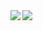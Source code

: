 <a href="https://github-readme-stats.walnuts.dev?username=walnuts1018&count_private=true&include_all_commits=true&show_icons=true&theme=buefy">
  <img align="left" src="https://github-readme-stats.walnuts.dev?username=walnuts1018&count_private=true&include_all_commits=true&show_icons=true&theme=buefy" />
</a>

<a href="https://github-readme-stats.walnuts.dev/top-langs/?username=walnuts1018&theme=buefy&langs_count=100&hide=TeX,AGS%20Script&card_width=467&layout=compact">
  <img align="left" src="https://github-readme-stats.walnuts.dev/top-langs/?username=walnuts1018&theme=buefy&langs_count=100&hide=TeX,AGS%20Script&card_width=467&layout=compact" />
</a>
